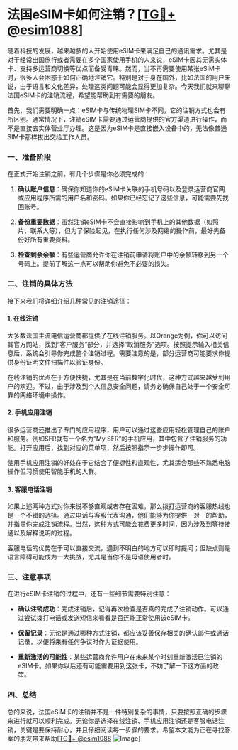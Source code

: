# 法国eSIM卡如何注销？[[TG💪+ @esim1088](https://t.me/s/esim1088)]

随着科技的发展，越来越多的人开始使用eSIM卡来满足自己的通讯需求。尤其是对于经常出国旅行或者需要在多个国家使用手机的人来说，eSIM卡因其无需实体卡、支持多运营商切换等优点而备受青睐。然而，当不再需要使用某张eSIM卡时，很多人会困惑于如何正确地注销它。特别是对于身在国外，比如法国的用户来说，由于语言和文化差异，处理这类问题可能会显得更加复杂。今天我们就来聊聊法国eSIM卡的注销流程，希望能帮助到有需要的朋友。

首先，我们需要明确一点：eSIM卡与传统物理SIM卡不同，它的注销方式也会有所区别。通常情况下，注销eSIM卡需要通过运营商提供的官方渠道进行操作，而不是直接去实体营业厅办理。这是因为eSIM卡是直接嵌入设备中的，无法像普通SIM卡那样拔出交给工作人员。

### 一、准备阶段

在正式开始注销之前，有几个步骤是你必须完成的：

1. **确认账户信息**：确保你知道你的eSIM卡关联的手机号码以及登录运营商官网或应用程序所需的用户名和密码。如果你已经忘记了这些信息，可能需要先找回账号。
   
2. **备份重要数据**：虽然注销eSIM卡不会直接影响到手机上的其他数据（如照片、联系人等），但为了保险起见，在执行任何涉及网络的操作前，最好先备份好所有重要资料。

3. **检查剩余余额**：有些运营商允许你在注销前申请将账户中的余额转移到另一个号码上。提前了解这一点可以帮助你避免不必要的损失。

### 二、注销的具体方法

接下来我们将详细介绍几种常见的注销途径：

#### 1. 在线注销

大多数法国主流电信运营商都提供了在线注销服务。以Orange为例，你可以访问其官方网站，找到“客户服务”部分，并选择“取消服务”选项。按照提示输入相关信息后，系统会引导你完成整个注销过程。需要注意的是，部分运营商可能要求你提供身份证明文件扫描件以验证身份。

在线注销的优点在于方便快捷，尤其是在当前数字化时代，这种方式越来越受到用户的欢迎。不过，由于涉及到个人信息安全问题，请务必确保自己处于一个安全可靠的网络环境中操作。

#### 2. 手机应用注销

很多运营商还推出了专门的应用程序，用户可以通过这些应用轻松管理自己的账户和服务。例如SFR就有一个名为“My SFR”的手机应用，其中包含了注销服务的功能。打开应用后，找到对应的菜单项，然后按照指示一步步操作即可。

使用手机应用注销的好处在于它结合了便捷性和直观性，尤其适合那些不熟悉电脑操作但习惯使用智能手机的人群。

#### 3. 客服电话注销

如果上述两种方式对你来说不够直观或者存在困难，那么拨打运营商的客服热线也是一个不错的选择。通过电话与客服代表沟通，他们能够为你提供一对一的帮助，并指导你完成注销流程。当然，这种方式可能会花费更多时间，因为涉及到等待接通以及解释说明的过程。

客服电话的优势在于可以直接交流，遇到不明白的地方可以即时提问；但缺点则是语言障碍可能成为一大挑战，尤其是当你不是母语使用者时。

### 三、注意事项

在进行eSIM卡注销的过程中，还有一些细节需要特别注意：

- **确认注销成功**：完成注销后，记得再次检查是否真的完成了注销动作。可以通过尝试拨打电话或发送短信来看看是否还能正常使用该eSIM卡。
  
- **保留记录**：无论是通过哪种方式注销，都应该妥善保存相关的确认邮件或通话记录，以便将来有任何争议时作为证据使用。

- **重新激活的可能性**：某些运营商允许用户在未来某个时刻重新激活已注销的eSIM卡。如果你以后还有可能需要用到这张卡，不妨了解一下这方面的政策。

### 四、总结

总的来说，法国eSIM卡的注销并不是一件特别复杂的事情，只要按照正确的步骤来进行就可以顺利完成。无论你是选择在线注销、手机应用注销还是客服电话注销，关键是要保持耐心，并且仔细阅读每一步骤的要求。希望本文能为正在寻找答案的朋友带来帮助[[TG💪+ @esim1088](https://t.me/s/esim1088) ![Image](https://i.postimg.cc/4NQfJmqS/Snipaste-2025-05-13-00-14-12.png)]